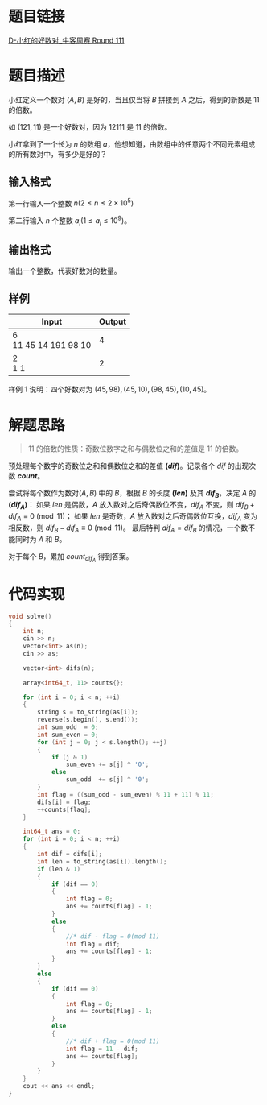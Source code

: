 # 题目链接

[D-小红的好数对_牛客周赛 Round 111](https://ac.nowcoder.com/acm/contest/117763/D)

# 题目描述

小红定义一个数对 $(A, B)$ 是好的，当且仅当将 $B$ 拼接到 $A$ 之后，得到的新数是 $11$ 的倍数。

如 $(121, 11)$ 是一个好数对，因为 $12111$ 是 $11$ 的倍数。

小红拿到了一个长为 $n$ 的数组 $a$，他想知道，由数组中的任意两个不同元素组成的所有数对中，有多少是好的？

## 输入格式


第一行输入一个整数 $n( 2\leq n \leq 2 \times 10 ^ 5)$

第二行输入 $n$ 个整数 $a_i(1\leq a_i \leq 10 ^ 9)$。

## 输出格式

输出一个整数，代表好数对的数量。

## 样例

| Input                    | Output |
| ------------------------ | ------ |
| 6<br/>11 45 14 191 98 10 | 4      |
| 2<br/>1 1                | 2      |

样例 1 说明：四个好数对为 $(45, 98), (45, 10), (98, 45), (10, 45)$。

# 解题思路

> $11$ 的倍数的性质：奇数位数字之和与偶数位之和的差值是 $11$ 的倍数。

预处理每个数字的奇数位之和和偶数位之和的差值 **$(dif)$**。记录各个 $dif$ 的出现次数 **$count$**。

尝试将每个数作为数对$(A, B)$ 中的 $B$，根据 $B$ 的长度 **$(len)$** 及其 **$dif_B$**，决定 $A$ 的 **$(dif_A)$**：
	如果 $len$ 是偶数，$A$ 放入数对之后奇偶数位不变，$dif_A$ 不变，则 $dif_B+ dif_A \equiv 0 \pmod{11}$；
	如果 $len$ 是奇数，$A$ 放入数对之后奇偶数位互换，$dif_A$ 变为相反数，则 $dif_B - dif_A \equiv 0 \pmod{11}$。
	最后特判 $dif_A = dif_B$ 的情况，一个数不能同时为 $A$ 和 $B$。

对于每个 $B$，累加 $count_{dif_A}$ 得到答案。

# 代码实现

```c++
void solve()
{
    int n;
    cin >> n;
    vector<int> as(n);
    cin >> as;

    vector<int> difs(n);

    array<int64_t, 11> counts{};

    for (int i = 0; i < n; ++i)
    {
        string s = to_string(as[i]);
        reverse(s.begin(), s.end());
        int sum_odd  = 0;
        int sum_even = 0;
        for (int j = 0; j < s.length(); ++j)
        {
            if (j & 1)
                sum_even += s[j] ^ '0';
            else
                sum_odd  += s[j] ^ '0';
        }
        int flag = ((sum_odd - sum_even) % 11 + 11) % 11;
        difs[i] = flag;
        ++counts[flag];
    }

    int64_t ans = 0;
    for (int i = 0; i < n; ++i)
    {
        int dif = difs[i];
        int len = to_string(as[i]).length();
        if (len & 1)
        {
            if (dif == 0)
            {
                int flag = 0;
                ans += counts[flag] - 1;
            }
            else
            {
                //* dif - flag = 0(mod 11)
                int flag = dif;
                ans += counts[flag] - 1;
            }
        }
        else
        {
            if (dif == 0)
            {
                int flag = 0;
                ans += counts[flag] - 1;
            }
            else
            {
                //* dif + flag = 0(mod 11)
                int flag = 11 - dif;
                ans += counts[flag];
            }
        }
    }
    cout << ans << endl;
}
```

